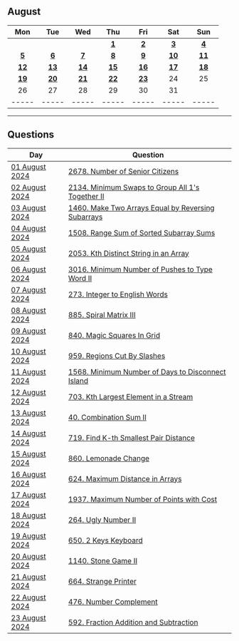August
---
| Mon | Tue | Wed | Thu | Fri | Sat | Sun |
| :---: | :---: | :---: | :---: | :---: | :---: | :---: |
|     |     |     | [**1**](01) | [**2**](02) | [**3**](03) | [**4**](04) |
| [**5**](05) | [**6**](06) | [**7**](07) | [**8**](08) | [**9**](09) | [**10**](10) | [**11**](11) |
| [**12**](12) | [**13**](13) | [**14**](14) | [**15**](15) | [**16**](16) | [**17**](17) | [**18**](18) |
| [**19**](19) | [**20**](20) | [**21**](21) | [**22**](22) | [**23**](23) | 24  | 25  |
| 26  | 27  | 28  | 29  | 30  | 31  |     |
| ----- | ----- | ----- | ----- | ----- | ----- | ----- |

---

Questions
---
| Day | Question |
| --- | --- |
| [01 August 2024](01) | [2678. Number of Senior Citizens](https://leetcode.com/problems/number-of-senior-citizens) |
| [02 August 2024](02) | [2134. Minimum Swaps to Group All 1's Together II](https://leetcode.com/problems/minimum-swaps-to-group-all-1s-together-ii) |
| [03 August 2024](03) | [1460. Make Two Arrays Equal by Reversing Subarrays](https://leetcode.com/problems/make-two-arrays-equal-by-reversing-subarrays) |
| [04 August 2024](04) | [1508. Range Sum of Sorted Subarray Sums](https://leetcode.com/problems/range-sum-of-sorted-subarray-sums) |
| [05 August 2024](05) | [2053. Kth Distinct String in an Array](https://leetcode.com/problems/kth-distinct-string-in-an-array) |
| [06 August 2024](06) | [3016. Minimum Number of Pushes to Type Word II](https://leetcode.com/problems/minimum-number-of-pushes-to-type-word-ii) |
| [07 August 2024](07) | [273. Integer to English Words](https://leetcode.com/problems/integer-to-english-words) |
| [08 August 2024](08) | [885. Spiral Matrix III](https://leetcode.com/problems/spiral-matrix-iii) |
| [09 August 2024](09) | [840. Magic Squares In Grid](https://leetcode.com/problems/magic-squares-in-grid) |
| [10 August 2024](10) | [959. Regions Cut By Slashes](https://leetcode.com/problems/regions-cut-by-slashes) |
| [11 August 2024](11) | [1568. Minimum Number of Days to Disconnect Island](https://leetcode.com/problems/minimum-number-of-days-to-disconnect-island) |
| [12 August 2024](12) | [703. Kth Largest Element in a Stream](https://leetcode.com/problems/kth-largest-element-in-a-stream) |
| [13 August 2024](13) | [40. Combination Sum II](https://leetcode.com/problems/combination-sum-ii) |
| [14 August 2024](14) | [719. Find K-th Smallest Pair Distance](https://leetcode.com/problems/find-k-th-smallest-pair-distance) |
| [15 August 2024](15) | [860. Lemonade Change](https://leetcode.com/problems/lemonade-change) |
| [16 August 2024](16) | [624. Maximum Distance in Arrays](https://leetcode.com/problems/maximum-distance-in-arrays) |
| [17 August 2024](17) | [1937. Maximum Number of Points with Cost](https://leetcode.com/problems/maximum-number-of-points-with-cost) |
| [18 August 2024](18) | [264. Ugly Number II](https://leetcode.com/problems/ugly-number-ii) |
| [19 August 2024](19) | [650. 2 Keys Keyboard](https://leetcode.com/problems/2-keys-keyboard) |
| [20 August 2024](20) | [1140. Stone Game II](https://leetcode.com/problems/stone-game-ii) |
| [21 August 2024](21) | [664. Strange Printer](https://leetcode.com/problems/strange-printer) |
| [22 August 2024](22) | [476. Number Complement](https://leetcode.com/problems/number-complement) |
| [23 August 2024](23) | [592. Fraction Addition and Subtraction](https://leetcode.com/problems/fraction-addition-and-subtraction) |
